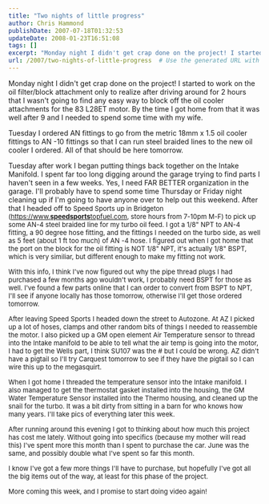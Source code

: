```yaml
---
title: "Two nights of little progress"
author: Chris Hammond
publishDate: 2007-07-18T01:32:53
updateDate: 2008-01-23T16:51:08
tags: []
excerpt: "Monday night I didn't get crap done on the project! I started to work on the oil filter/block attachment only to realize after driving around for 2 hours that I wasn't going to find any easy way to block off the oil cooler attachments for the 83 L28ET motor. By the time I got home from that it was well after 9 and I needed to spend some time with my wife. Tuesday I ordered AN fittings to go from the metric 18mm x 1.5 oil cooler fittings to AN -10 fittings so that I can run steel braided lines to the new oil cooler I ordered. All of that should be here tomorrow. Tuesday after work I began putting things back together on the Intake Manifold. I spent far too long digging around the garage trying to find parts I haven't seen in a few weeks. Yes, I need FAR BETTER organization in the garage. I'll probably have to spend some time Thursday or Friday night cleaning up if I'm going to have anyone over to help out this weekend. After that I headed off to Speed Sports up in Bridgeton (https://www.speedsportstopfuel.com, store hours from 7-10pm M-F) to pick up some AN-4 steel braided line for my turbo oil feed. I got a 1/8\" NPT to AN-4 fitting, a 90 degree hose fitting, and the fittings I needed on the turbo side, as well as 5 feet (about 1 ft too much) of AN -4 hose. I figured out when I got home that the port on the block for the oil fitting is NOT 1/8\" NPT, it's actually 1/8\" BSPT, which is very similiar, but different enough to make my fitting not work. With this info, I think I've now figured out why the pipe thread plugs I had purchased a few months ago wouldn't work, I probably need BSPT for those as well. I've found a few parts online that I can order to convert from BSPT to NPT, I'll see if anyone locally has those tomorrow, otherwise I'll get those ordered tomorrow. After leaving Speed Sports I headed down the street to Autozone. At AZ I picked up a lot of hoses, clamps and other random bits of things I needed to reassemble the motor. I also picked up a GM open element Air Temperature sensor to thread into the Intake manifold to be able to tell what the air temp is going into the motor, I had to get the Wells part, I think SU107 was the # but I could be wrong. AZ didn't have a pigtail so I'll try Carquest tomorrow to see if they have the pigtail so I can wire this up to the megasquirt. When I got home I threaded the temperature sensor into the Intake manifold. I also managed to get the thermostat gasket installed into the housing, the GM Water Temperature Sensor installed into the Thermo housing, and cleaned up the snail for the turbo. It was a bit dirty from sitting in a barn for who knows how many years. I'll take pics of everything later this week. After running around this evening I got to thinking about how much this project has cost me lately. Without going into specifics (because my mother will read this) I've spent more this month than I spent to purchase the car. June was the same, and possibly double what I've spent so far this month. I know I've got a few more things I'll have to purchase, but hopefully I've got all the big items out of the way, at least for this phase of the project. More coming this week, and I promise to start doing video..."
url: /2007/two-nights-of-little-progress  # Use the generated URL with year
---
```

<p>Monday night I didn't get crap done on the project! I started to work on the oil filter/block attachment only to realize after driving around for 2 hours that I wasn't going to find any easy way to block off the oil cooler attachments for the 83 L28ET motor. By the time I got home from that it was well after 9 and I needed to spend some time with my wife.</p> <p>Tuesday I ordered AN fittings to go from the metric 18mm x 1.5 oil cooler fittings to AN -10 fittings so that I can run steel braided lines to the new oil cooler I ordered. All of that should be here tomorrow.</p> <p>Tuesday after work I began putting things back together on the Intake Manifold. I spent far too long digging around the garage trying to find parts I haven't seen in a few weeks. Yes, I need FAR BETTER organization in the garage. I'll probably have to spend some time Thursday or Friday night cleaning up if I'm going to have anyone over to help out this weekend. After that I headed off to <font size="-1"><span class="a">Speed Sports up in Bridgeton (<a target="_blank" href="https://www.speedsportstopfuel.com">https://www.<strong>speed</strong><strong>sports</strong>topfuel.com</a>, store hours from 7-10pm M-F) to pick up some AN-4 steel braided line for my turbo oil feed. I got a 1/8&quot; NPT to AN-4 fitting, a 90 degree hose fitting, and the fittings I needed on the turbo side, as well as 5 feet (about 1 ft too much) of AN -4 hose. I figured out when I got home that the port on the block for the oil fitting is NOT 1/8&quot; NPT, it's actually 1/8&quot; BSPT, which is very similiar, but different enough to make my fitting not work.</span></font></p> <p><font size="-1"><span class="a">With this info, I think I've now figured out why the pipe thread plugs I had purchased a few months ago wouldn't work, I probably need BSPT for those as well. I've found a few parts online that I can order to convert from BSPT to NPT, I'll see if anyone locally has those tomorrow, otherwise I'll get those ordered tomorrow.</span></font></p> <p><font size="-1"><span class="a">After leaving Speed Sports I headed down the street to Autozone. At AZ I picked up a lot of hoses, clamps and other random bits of things I needed to reassemble the motor. I also picked up a GM open element Air Temperature sensor to thread into the Intake manifold to be able to tell what the air temp is going into the motor, I had to get the Wells part, I think SU107 was the # but I could be wrong. AZ didn't have a pigtail so I'll try Carquest tomorrow to see if they have the pigtail so I can wire this up to the megasquirt.</span></font></p> <p><font size="-1"><span class="a">When I got home I threaded the temperature sensor into the Intake manifold. I also managed to get the thermostat gasket installed into the housing, the GM Water Temperature Sensor installed into the Thermo housing, and cleaned up the snail for the turbo. It was a bit dirty from sitting in a barn for who knows how many years. I'll take pics of everything later this week.</span></font></p> <p><font size="-1">After running around this evening I got to thinking about how much this project has cost me lately. Without going into specifics (because my mother will read this) I've spent more this month than I spent to purchase the car. June was the same, and possibly double what I've spent so far this month.</font></p> <p><font size="-1">I know I've got a few more things I'll have to purchase, but hopefully I've got all the big items out of the way, at least for this phase of the project.</font></p> <p><font size="-1">More coming this week, and I promise to start doing video again!</font></p> <p><font size="-1"><span class="a"><br /> </span></font></p>
